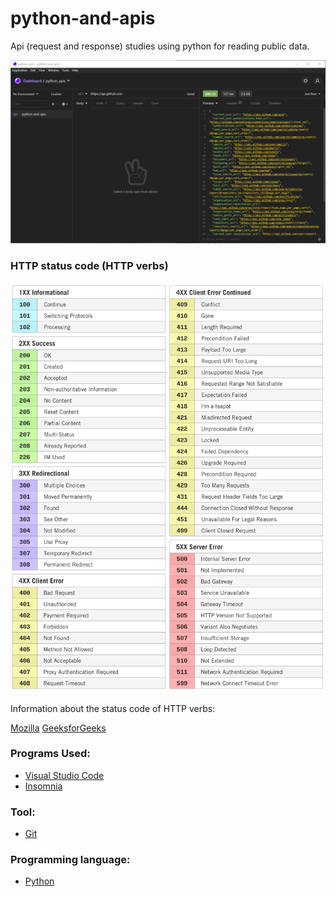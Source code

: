 # python-and-apis

Api (request and response) studies using python for reading public data.

![](https://github.com/lipegomes/python-and-apis/blob/main/assets/pictures/api_filipegomesdev.png)


### HTTP status code (HTTP verbs)

![](https://github.com/lipegomes/python-and-apis/blob/main/assets/pictures/http_status_code.png)

Information about the status code of HTTP verbs:

[Mozilla](https://developer.mozilla.org/en-US/docs/Web/HTTP/Status)
[GeeksforGeeks](https://www.geeksforgeeks.org/response-methods-python-requests/)

###  Programs Used:

- [Visual Studio Code](https://code.visualstudio.com/)
- [Insomnia](https://insomnia.rest/download)

### Tool:

- [Git](https://git-scm.com/)

### Programming language:

- [Python](https://www.python.org/)
